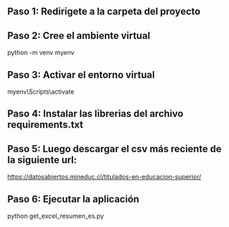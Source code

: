 ## Paso 1: Redirigete a la carpeta del proyecto

## Paso 2: Cree el ambiente virtual
python -m venv myenv

## Paso 3: Activar el entorno virtual
myenv\Scripts\activate

## Paso 4: Instalar las librerias del archivo requirements.txt

## Paso 5: Luego descargar el csv más reciente de la siguiente url:
https://datosabiertos.mineduc.cl/titulados-en-educacion-superior/

## Paso 6: Ejecutar la aplicación
python get_excel_resumen_es.py